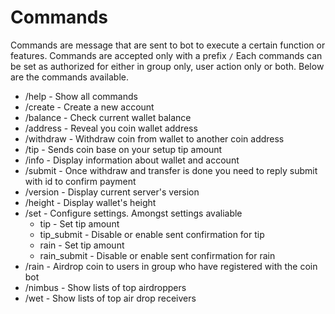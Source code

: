 # Commands

Commands are message that are sent to bot to execute a certain function or features. Commands are accepted only with a prefix `/`
Each commands can be set as authorized for either in group only, user action only or both. Below are the commands available.

* /help - Show all commands
* /create - Create a new account
* /balance - Check current wallet balance
* /address - Reveal you coin wallet address
* /withdraw - Withdraw coin from wallet to another coin address
* /tip - Sends coin base on your setup tip amount
* /info - Display information about wallet and account
* /submit - Once withdraw and transfer is done you need to reply submit with id to confirm payment
* /version - Display current server's version
* /height - Display wallet's height
* /set - Configure settings. Amongst settings avaliable
    * tip - Set tip amount
    * tip_submit - Disable or enable sent confirmation for tip
    * rain - Set tip amount
    * rain_submit - Disable or enable sent confirmation for rain
* /rain - Airdrop coin to users in group who have registered with the coin bot
* /nimbus - Show lists of top airdroppers
* /wet - Show lists of top air drop receivers
